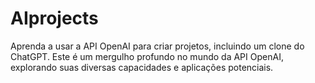 # AIprojects
Aprenda a usar a API OpenAI para criar projetos, incluindo um clone do ChatGPT. 
Este é um mergulho profundo no mundo da API OpenAI, explorando suas diversas capacidades e aplicações potenciais.
